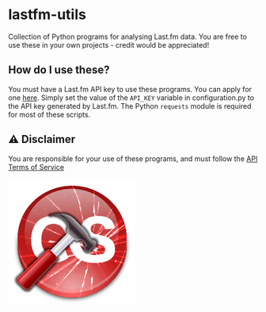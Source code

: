 # lastfm-utils
Collection of Python programs for analysing Last.fm data. You are free to use these in your own projects - credit would be appreciated!

## How do I use these?
You must have a Last.fm API key to use these programs. You can apply for one [here](https://www.last.fm/api/account/create). Simply set the value of the `API_KEY` variable in configuration.py to the API key generated by Last.fm.
The Python `requests` module is required for most of these scripts.

## ⚠ Disclaimer
You are responsible for your use of these programs, and must follow the [API Terms of Service](https://www.last.fm/api/tos)

![Last.fm logo being hit with a hammer and smashing](https://github.com/duh/lastfm-utils/blob/main/img/lastfm-utils.png)
